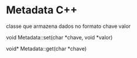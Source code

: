 # Metadata C++ 

classe que armazena dados no formato chave valor

void Metadata::set(char *chave, void *valor)

void* Metadata::get(char *chave)
